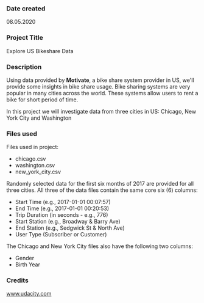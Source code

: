 ### Date created
08.05.2020

### Project Title
Explore US Bikeshare Data

### Description
Using data provided by **Motivate**, a bike share system provider in US, we'll provide some insights in bike share usage. Bike sharing systems are very popular in many cities across the world. These systems allow users to rent a bike for short period of time.

In this project we will investigate data from three cities in US: Chicago, New York City and Washington

### Files used

Files used in project:
 - chicago.csv
 - washington.csv
 - new_york_city.csv

Randomly selected data for the first six months of 2017 are provided for all three cities. All three of the data files contain the same core six (6) columns:

- Start Time (e.g., 2017-01-01 00:07:57)
- End Time (e.g., 2017-01-01 00:20:53)
- Trip Duration (in seconds - e.g., 776)
- Start Station (e.g., Broadway & Barry Ave)
- End Station (e.g., Sedgwick St & North Ave)
- User Type (Subscriber or Customer)

The Chicago and New York City files also have the following two columns:

- Gender
- Birth Year


### Credits
www.udacity.com
